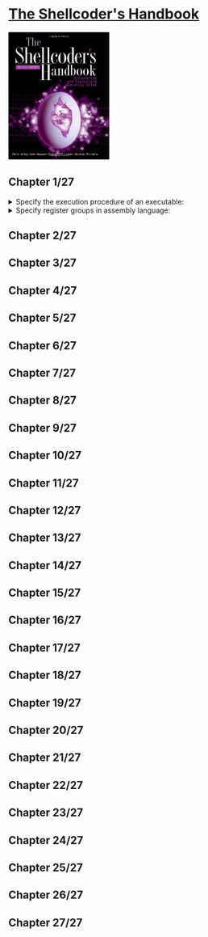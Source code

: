 # [The Shellcoder's Handbook](https://www.amazon.com/Shellcoders-Handbook-Discovering-Exploiting-Security/dp/047008023X/ref=sr_1_1?crid=218WT7F07LTRN&keywords=shellcoder%27s+handbook&qid=1664102723&sprefix=shellcod%2Caps%2C2099&sr=8-1)
<img alt="9780470080238" src="covers/9780470080238.jpg" width="200"/>

## Chapter 1/27

<details>
<summary>Specify the execution procedure of an executable:</summary>

> * The operating system creates an address space in which the program will run.
> * This address space indluces the actual program instructions as well as any required data.
> * Three segment types are created: `.text` (read-only), `.bss` (writable), `.data` (writable).
> * The `.bss` and `.data` segments are reserved for global variables.
> * The `.data` segment contains static initialized data, and `.bss` segment contains uninitialized data, `.text` segment holds the program instructions.
> * Stack and heap are initialized.
> 
> ```sh
> readelf --symbols executable | sort -k 2 -r
> ``````

> Origin: 1

> References:
> - https://linux-mm.org
---
</details>

<details>
<summary>Specify register groups in assembly language:</summary>

> * General purpose registers: `rbp`, `rsp`, `rax`, `rbx`, `rcx`, `rdx`, `rdi`, `rsi`, `r8`, `r9`,...
> * Segment registers: `cs`, `ds`, `ss`
> * Control registers: `rip`
> * Other registers: `rflags`

> Origin:

> References:
---
</details>

## Chapter 2/27
## Chapter 3/27
## Chapter 4/27
## Chapter 5/27
## Chapter 6/27
## Chapter 7/27
## Chapter 8/27
## Chapter 9/27
## Chapter 10/27
## Chapter 11/27
## Chapter 12/27
## Chapter 13/27
## Chapter 14/27
## Chapter 15/27
## Chapter 16/27
## Chapter 17/27
## Chapter 18/27
## Chapter 19/27
## Chapter 20/27
## Chapter 21/27
## Chapter 22/27
## Chapter 23/27
## Chapter 24/27
## Chapter 25/27
## Chapter 26/27
## Chapter 27/27
